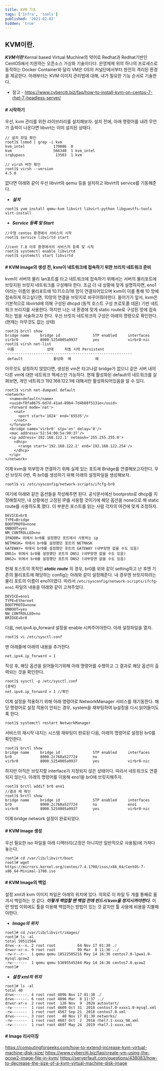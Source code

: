 ```yaml
---
title: KVM 기초
tags: ['Infra', 'tools']
published: '2021-02-02'
hidden: 'true'
---
```


## KVM이란.
***KVM이란*** Kernal based Virtual Muchine의 약어로 Redhat과 Redhat기반인 CentOS에서 지원하는 오픈소스 가상화 기술이다다. 운영체제 위의 하나의 프로세스로 동작하는 Docker Container와 달리 VM은 OS의 커널단에서부터 완전히 격리된 환경을 제공한다. 아래부터는 KVM 이미지 관리법에 대해, 내가 필요한 기능 순서로 기술한다.

+ 참고 - https://www.cyberciti.biz/faq/how-to-install-kvm-on-centos-7-rhel-7-headless-server/

#### # 시작하기
우선, kvm 관리를 위한 라이브러리를 설치해보자. 설치 전에, 아래 명령어를 내려 무언가 출력이 나온다면 libvirt는 이미 설치된 상태다.
```
// 설치 파일 확인
root]$ lsmod | grep -i kvm
kvm_intel             170086  0
kvm                   566340  1 kvm_intel
irqbypass              13503  1 kvm

// virsh 버전 확인
root]$ virsh --version
4.5.0
```
없다면 아래와 같이 우선 libvirt와 qemu 등을 설치하고 libvirt의 service를 기동해준다.
+ ***설치***
```
root]$ yum install qemu-kvm libvirt libvirt-python libguestfs-tools virt-install
```
+ ***Service 등록 및 Start***
```
//구형 centos 환경에서 서비스의 시작
root]$ service libvirtd start  

//cent 7.8 이후 환경에서의 서비스의 등록 및 시작
root]$ systemctl enable libvirtd
root]$ systemctl start libvirtd
```

#### # KVM Image의 생성 전, kvm이 네트워크에 접속하기 위한 브리치 네트워크 준비

kvm이 서버의 물리 lan포트를 타고 네트워크에 접속하기 위해서는 서버의 물리포트에 브릿지된 브릿지 네트워크를 구성해야 한다. 조금 더 내 상황에 맞게 설명하자면, eno1이라는 이름의 물리포트에 10.11.0.0/16 망이 연결되어있으며 kvm이 이를 통해 10 망에 접속하게 하고싶다면, 10망의 연결을 브릿지로 바꾸어줘야한다. 들어가기 앞서, kvm은 기본적으로 libvirtd에 의해 구성된 dhcpd (동적 호스트 구성 프로토콜 데몬) 기반 네트워크 브리지를 사용한다. 하지만 나는 내 환경에 맞게 static route로 구성된 망에 접속하는 법을 서술하고자 한다. 우선 브릿지 네트워크의 구성은 아래의 명령으로 확인한다. (현재는 아무것도 없는 상태)
```
root]$ brctl show
bridge name     bridge id               STP enabled     interfaces
virbr0          8000.5254005a9937       yes             virbr0-nic
root]$ virsh net-list
 이름               상태     자동 시작 Persistent
----------------------------------------------------------
 default              활성화  예           예
```
아무것도 설정하지 않았다면, 생성된 vm은 타고나갈 bridge가 없으니 같은 서버 내의 다른 vm에 대한 네트워크 액세스만 가능하다. 현재 활성화된 default의 네트워크를 살펴보면, 개인 네트워크 192.168.122.1에 대해서만 활성화되어있음을 알 수 있다.
```
root]$ virsh net-dumpxml default
<network>
  <name>default</name>
  <uuid>f8fa8675-6d7d-41ad-89b4-7d4b88f5131e</uuid>
  <forward mode='nat'>
    <nat>
      <port start='1024' end='65535'/>
    </nat>
  </forward>
  <bridge name='virbr0' stp='on' delay='0'/>
  <mac address='52:54:00:5a:99:37'/>
  <ip address='192.168.122.1' netmask='255.255.255.0'>
    <dhcp>
      <range start='192.168.122.2' end='192.168.122.254'/>
    </dhcp>
  </ip>
</network>
```
이제 kvm을 외부망과 연결하기 위해 실제 있는 포트에 Bridge를 연결해보고자한다. 우선 브릿지 0번, 즉 br0를 생성하기 위해 아래의 설정파일을 생성해보자.
```
root]$ vi /etc/sysconfig/network-scripts/ifcfg-br0
```
여기에 아래와 같은 옵션들을 작성해주면 된다. 공식문서에선 bootproto로 dhcp를 지정해줬지만, 내 상황에선 고정된 IP를 사용할 것이기에 해당 옵션을 none으로 해 static route를 사용하도록 했다. 이 부분은 포스트를 읽는 사람 각자의 여건에 맞게 조정하자.
```
DEVICE=br0
TYPE=Bridge
BOOTPROTO=none
ONBOOT=yes
NM_CONTROLLED=no
IPADDR= 위에서 br0를 설정했던 포트에서 사용하는 ip
NETMASK= 위에서 br0를 설정했던 포트의 NETMASK
GATEWAY= 위에서 br0를 설정했던 포트의 GATEWAY (내부망엔 없을 수도 있음)
DNS1= 위에서 br0를 설정했던 포트의 DNS1 (내부망엔 없을 수도 있음)
DNS2= 위에서 br0를 설정했던 포트의 DNS2 (내부망엔 없을 수도 있음)
```
현재 포스트의 목적인 ***static route*** 의 경우, br0를 위와 같이 setting하고 난 후엔 기존의 물리포트에 해당하는 config는 아래와 같이 설정해준다. 내 경우엔 브릿지하려는 물리 포트의 이름이 eno1이였다. 따라서 ```/etc/sysconfig/network-scripts/ifcfg-eno1``` 파일의 내용을 아래와 같이 고쳐주었다.
```
DEVICE=eno1
TYPE=Ethernet
BOOTPROTO=none
ONBOOT=yes
NW_CONTROLLED=no
BRIDGE=br0
```
다음, net.ipv4.ip_forward 설정을 enable 시켜주어야한다. 아래 설정파일을 열자.
```
root]$ vi /etc/sysctl.conf
```
맨 아래줄에 아래의 내용을 추가한다.
```
net.ipv4.ip_forward = 1
```
작성 후, 해당 옵션을 읽어들이기위해 아래 명령어를 수행하고 그 결과로 해당 옵션이 출력되는 것을 확인한다.
```
root]$ sysctl -p /etc/sysctl.conf
{중략}
net.ipv4.ip_forward = 1 //확인
```
이제 설정을 적용하기 위해 아래 명령어로 NetworkManager 서비스를 재기동한다. 해당 명령어로 설정 적용이 안되는 경우, system을 재부팅하여 ip설정을 다시 읽어들이도록 한다.
```
root]$ systemctl restart NetworkManager
```
서비스의 재시작 내지는 시스템 재부팅이 완료된 다음, 아래의 명령어로 설정된 br0를 확인한다.
```
root]$ brctl show
bridge name     bridge id               STP enabled     interfaces
br0             8000.2c768a527724       no              
virbr0          8000.5254005a9937       yes             virbr0-nic
```
하지만 아직은 브릿지할 interface가 지정되지 않은 상태이다. 따라서 네트워크도 연결되지 않는다. 아래의 명령어를 이용해 eno1을 br0에 브릿지해주자.
```
root]$ brctl addif br0 eno1
//결과 재 확인
root]$ brctl show
bridge name     bridge id               STP enabled     interfaces
br0             8000.2c768a527724       no              eno1
virbr0          8000.5254005a9937       yes             virbr0-nic
```
이제 bridge network 설정이 완료되었다.

#### # KVM Image 생성
우선 필요한 iso 파일을 아래 디렉터리(고정은 아니지만 일반적으로 사용됨)에 가져다 놓는다.
```
root]# cd /var/lib/libvirt/boot
root]# wget https://mirrors.kernel.org/centos/7.4.1708/isos/x86_64/CentOS-7-x86_64-Minimal-1708.iso
```

#### # KVM Image의 백업
설정 xml과 kvm 이미지 파일은 아래의 위치에 있다. 의외로 이 파일 두 개를 통째로 옮겨서 백업하는 것 같다. ***이렇게 백업할 땐 백업 전에 반드시 kvm을 정지시켜야한다.*** 이런 방법 이외에도 툴을 이용해 백업하는 방법이 있는 것 같지만 툴 사용에 비용을 지불해야한다.
+ ***Image의 위치***
```
root]# cd /var/lib/libvirt/images/
root]# ls -al
total 59511564
drwx--x--x. 2 root root          64 Nov 17 01:30 ./
drwxr-xr-x. 9 root root          99 Mar  8 11:36 ../
-rw-r--r--  1 qemu qemu 18522505216 May 14 16:36 centos7.0-lpwa1.0-mysql.qcow2
-rw-------  1 qemu qemu 53695545344 May 14 16:36 centos7.0.qcow2
root]#
```
+ ***설정 xml의 위치***
```
root]# ls -al
total 40
drwx------. 4 root root 4096 Nov 17 01:30 ./
drwx------. 6 root root 4096 Mar  8 11:37 ../
drwxr-xr-x  2 root root  126 Nov  9  2020 autostart/
-rw-------  1 root root 4609 Oct 31  2018 centos7.0-xxxx1.0-mysql.xml
-rw-------  1 root root 4567 Sep 21  2018 centos7.0.xml
drwx------. 3 root root   40 Nov 17 01:30 networks/
-rw-------  1 root root 4607 Oct  2  2018 rhel7.1-xxxx_98.xml
-rw-------  1 root root 4607 May 24  2019 rhel7.1-xxxx.xml
```

#### # Image 리사이징
https://computingforgeeks.com/how-to-extend-increase-kvm-virtual-machine-disk-size/
https://www.cyberciti.biz/faq/create-vm-using-the-qcow2-image-file-in-kvm/
https://serverfault.com/questions/438083/how-to-decrease-the-size-of-a-kvm-virtual-machine-disk-image

